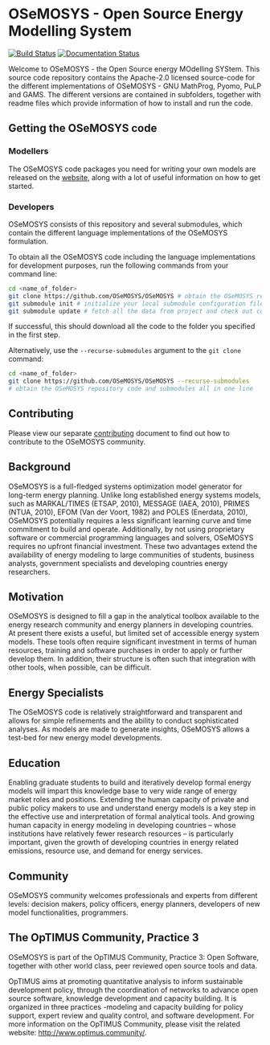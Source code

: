 # OSeMOSYS - Open Source Energy Modelling System

[![Build Status](https://travis-ci.com/OSeMOSYS/OSeMOSYS.svg?branch=master)](https://travis-ci.com/OSeMOSYS/OSeMOSYS)
[![Documentation Status](https://readthedocs.org/projects/osemosys/badge/?version=latest)](https://osemosys.readthedocs.io/en/latest/?badge=latest)

Welcome to OSeMOSYS - the Open Source energy MOdelling SYStem. This source code
repository contains the Apache-2.0 licensed source-code for the different
implementations of OSeMOSYS - GNU MathProg, Pyomo, PuLP and GAMS.
The different versions are contained in subfolders, together with readme files
which provide information of how to install and run the code.

## Getting the OSeMOSYS code

### Modellers

The OSeMOSYS code packages you need for writing your own models are released on the
[website](http://www.osemosys.org/get-started.html), along with a lot of useful
information on how to get started.

### Developers

OSeMOSYS consists of this repository and several submodules, which contain the different language implementations of
the OSeMOSYS formulation.

To obtain all the OSeMOSYS code including the language implementations
for development purposes, run the following commands from your command line:

```bash
cd <name_of_folder>
git clone https://github.com/OSeMOSYS/OSeMOSYS # obtain the OSeMOSYS repository code
git submodule init # initialize your local submodule configuration file
git submodule update # fetch all the data from project and check out correct commit
```

If successful, this should download all the code to the folder you specified in
the first step.

Alternatively, use the `--recurse-submodules` argument to the `git clone` command:

```bash
cd <name_of_folder>
git clone https://github.com/OSeMOSYS/OSeMOSYS --recurse-submodules
# obtain the OSeMOSYS repository code and submodules all in one line
```

## Contributing

Please view our separate [contributing](https://github.com/OSeMOSYS/OSeMOSYS/blob/master/contributing.md)
document to find out how to contribute to the OSeMOSYS community.

## Background

OSeMOSYS is a full-fledged systems optimization model generator for long-term
energy planning.
Unlike long established energy systems models,
such as MARKAL/TIMES (ETSAP, 2010), MESSAGE (IAEA, 2010), PRIMES (NTUA, 2010),
EFOM (Van der Voort, 1982) and POLES (Enerdata, 2010),
OSeMOSYS potentially requires a less significant learning curve and time
commitment to build and operate.
Additionally, by not using proprietary software or commercial programming
languages and solvers, OSeMOSYS requires no upfront financial investment.
These two advantages extend the availability of energy modeling
to large communities of students, business analysts, government specialists
and developing countries energy researchers.

## Motivation

OSeMOSYS is designed to fill a gap in the analytical toolbox available to the energy research community and energy planners in developing countries. At present there exists a useful, but limited set of accessible energy system models. These tools often require significant investment in terms of human resources, training and software purchases in order to apply or further develop them. In addition, their structure is often such that integration with other tools, when possible, can be difficult.

## Energy Specialists

The OSeMOSYS code is relatively straightforward and transparent and allows for simple refinements and the ability to conduct sophisticated analyses. As models are made to generate insights, OSeMOSYS allows a test-bed for new energy model developments.

## Education

Enabling graduate students to build and iteratively develop formal energy models will impart this knowledge base to very wide range of energy market roles and positions. Extending the human capacity of private and public policy makers to use and understand energy models is a key step in the effective use and interpretation of formal analytical tools. And growing human capacity in energy modeling in developing countries – whose institutions have relatively fewer research resources – is particularly important, given the growth of developing countries in energy related emissions, resource use, and demand for energy services.

## Community

OSeMOSYS community welcomes professionals and experts from different levels: decision makers, policy officers, energy planners, developers of new model functionalities, programmers.

## The OpTIMUS Community, Practice 3

OSeMOSYS is part of the OpTIMUS Community, Practice 3: Open Software, together with other world class, peer reviewed open source tools and data.

OpTIMUS aims at promoting quantitative analysis to inform sustainable development policy, through the coordination of networks to advance open source software, knowledge development and capacity building. It is organized in three practices -modeling and capacity building for policy support, expert review and quality control, and software development.
For more information on the OpTIMUS Community, please visit the related website: http://www.optimus.community/.
